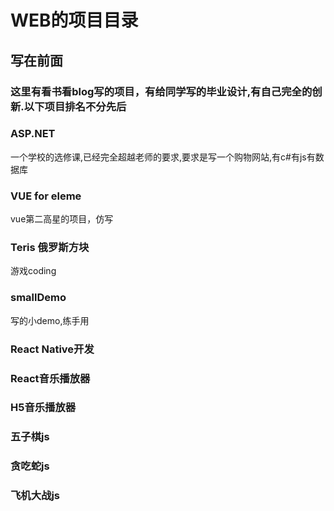 # WEB的项目目录
## 写在前面
### 这里有看书看blog写的项目，有给同学写的毕业设计,有自己完全的创新.以下项目排名不分先后
### ASP.NET
一个学校的选修课,已经完全超越老师的要求,要求是写一个购物网站,有c#有js有数据库
### VUE for eleme
vue第二高星的项目，仿写
### Teris 俄罗斯方块
游戏coding
### smallDemo 
写的小demo,练手用
### React Native开发
### React音乐播放器
### H5音乐播放器
### 五子棋js
### 贪吃蛇js
### 飞机大战js



